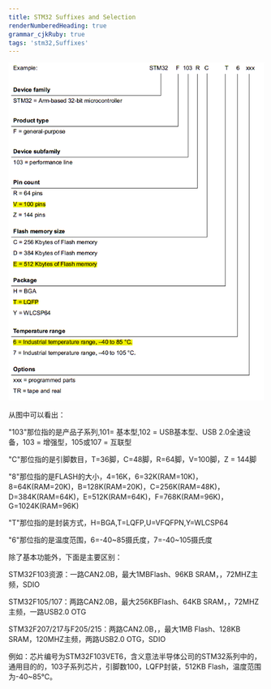 ```yaml
---
title: STM32 Suffixes and Selection
renderNumberedHeading: true
grammar_cjkRuby: true
tags: 'stm32,Suffixes'
---
```


![enter description here](./images/1647493362361.png)

从图中可以看出：

"103"那位指的是产品子系列,101= 基本型,102 = USB基本型、USB 2.0全速设备，103 = 增强型，105或107 = 互联型

"C"那位指的是引脚数目，T=36脚，C=48脚，R=64脚，V=100脚，Z = 144脚

"8"那位指的是FLASH的大小，4=16K，6=32K(RAM=10K)，8=64K(RAM=20K)，B=128K(RAM=20K)，C=256K(RAM=48K)，D=384K(RAM=64K)，E=512K(RAM=64K)，F=768K(RAM=96K)，G=1024K(RAM=96K)

"T"那位指的是封装方式，H=BGA,T=LQFP,U=VFQFPN,Y=WLCSP64

"6"那位指的是温度范围，6=-40\~85摄氏度，7=-40\~105摄氏度

除了基本功能外，下面是主要区别：

STM32F103资源：一路CAN2.0B，最大1MBFlash、96KB SRAM，，72MHZ主频，SDIO

STM32F105/107：两路CAN2.0B，最大256KBFlash、64KB SRAM，，72MHZ主频，一路USB2.0 OTG

STM32F207/217与F205/215：两路CAN2.0B，，最大1MB Flash、128KB SRAM，120MHZ主频，两路USB2.0 OTG，SDIO

例如：芯片编号为STM32F103VET6，含义意法半导体公司的STM32系列中的，通用目的的，103子系列芯片，引脚数100，LQFP封装，512KB Flash，温度范围为-40~85℃。